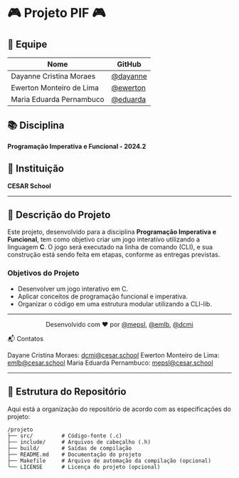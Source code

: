 # 🎮 **Projeto PIF** 🎮


## 👥 **Equipe**

| Nome                      | GitHub                                                   |
|----------------------------|----------------------------------------------------------|
| Dayanne Cristina Moraes      | [@dayanne](https://github.com/dayannemoraes)                      |
| Ewerton Monteiro de Lima    | [@ewerton](https://github.ewertonmonteiroo)                      |
| Maria Eduarda Pernambuco    | [@eduarda](https://github.com/mariaeduardapernambuco)      |

## 📚 **Disciplina**
**Programação Imperativa e Funcional - 2024.2**

## 🏫 **Instituição**
**CESAR School**

---

## 📝 **Descrição do Projeto**

Este projeto, desenvolvido para a disciplina **Programação Imperativa e Funcional**, tem como objetivo criar um jogo interativo utilizando a linguagem **C**. O jogo será executado na linha de comando (CLI), e sua construção está sendo feita em etapas, conforme as entregas previstas.

### **Objetivos do Projeto**
- Desenvolver um jogo interativo em C.
- Aplicar conceitos de programação funcional e imperativa.
- Organizar o código em uma estrutura modular utilizando a CLI-lib.

---
<p align="center"> Desenvolvido com ❤️ por <a href="https://github.com/mariaeduardapernambuco">@mepsl</a>, <a href="https://github.com/ewertonmonteiroo">@emlb</a>, <a href="https://github.com/dayannemoraes">@dcmi</a> </p>

📬 Contatos

Dayane Cristina Moraes: <a href="mailto:dcmi@cesar.school">dcmi@cesar.school</a>
Ewerton Monteiro de Lima: <a href="mailto:emlb@cesar.school">emlb@cesar.school</a>
Maria Eduarda Pernambuco: <a href="mailto:mepsl@cesar.school">mepsl@cesar.school</a>

---

## 📂 **Estrutura do Repositório**

Aqui está a organização do repositório de acordo com as especificações do projeto:

```plaintext
/projeto
├── src/         # Código-fonte (.c)
├── include/     # Arquivos de cabeçalho (.h)
├── build/       # Saídas de compilação
├── README.md    # Documentação do projeto
├── Makefile     # Arquivo de automação da compilação (opcional)
└── LICENSE      # Licença do projeto (opcional)
